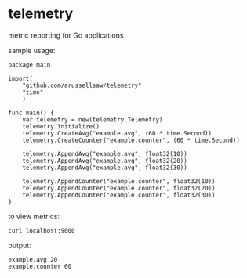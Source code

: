 # telemetry
metric reporting for Go applications

sample usage:

```
package main

import(
    "github.com/arussellsaw/telemetry"
    "time"
    )

func main() {
    var telemetry = new(telemetry.Telemetry)
    telemetry.Initialize()
    telemetry.CreateAvg("example.avg", (60 * time.Second))
    telemetry.CreateCounter("example.counter", (60 * time.Second))

    telemetry.AppendAvg("example.avg", float32(10))
    telemetry.AppendAvg("example.avg", float32(20))
    telemetry.AppendAvg("example.avg", float32(30))

    telemetry.AppendCounter("example.counter", float32(10))
    telemetry.AppendCounter("example.counter", float32(20))
    telemetry.AppendCounter("example.counter", float32(30))
}

```

to view metrics:

`curl localhost:9000`  


output:  


```
example.avg 20
example.counter 60
```
